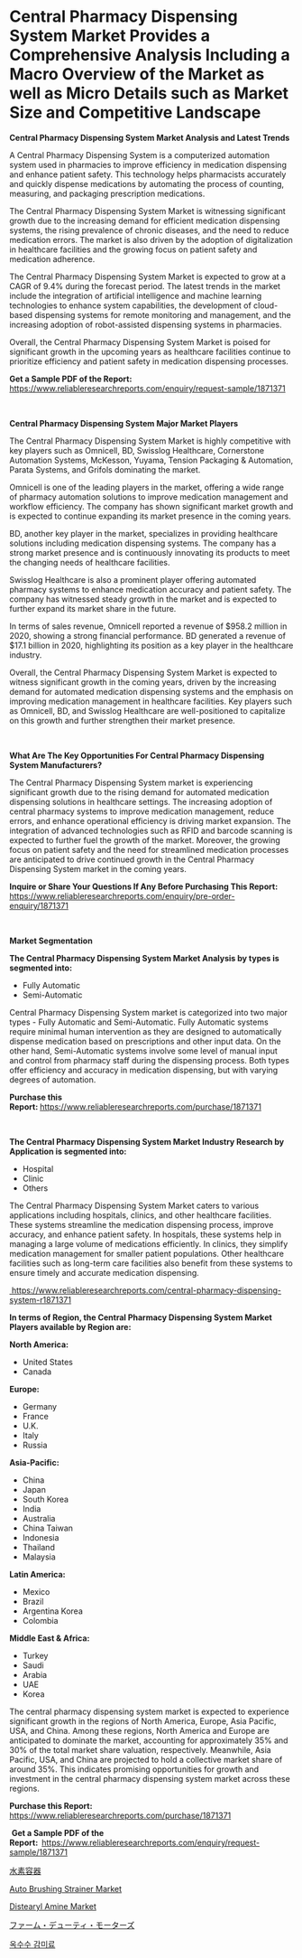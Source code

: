 <p><h1>Central Pharmacy Dispensing System Market Provides a Comprehensive Analysis Including a Macro Overview of the Market as well as Micro Details such as Market Size and Competitive Landscape</h1></p><p><strong>Central Pharmacy Dispensing System Market Analysis and Latest Trends</strong></p>
<p><p>A Central Pharmacy Dispensing System is a computerized automation system used in pharmacies to improve efficiency in medication dispensing and enhance patient safety. This technology helps pharmacists accurately and quickly dispense medications by automating the process of counting, measuring, and packaging prescription medications.</p><p>The Central Pharmacy Dispensing System Market is witnessing significant growth due to the increasing demand for efficient medication dispensing systems, the rising prevalence of chronic diseases, and the need to reduce medication errors. The market is also driven by the adoption of digitalization in healthcare facilities and the growing focus on patient safety and medication adherence.</p><p>The Central Pharmacy Dispensing System Market is expected to grow at a CAGR of 9.4% during the forecast period. The latest trends in the market include the integration of artificial intelligence and machine learning technologies to enhance system capabilities, the development of cloud-based dispensing systems for remote monitoring and management, and the increasing adoption of robot-assisted dispensing systems in pharmacies.</p><p>Overall, the Central Pharmacy Dispensing System Market is poised for significant growth in the upcoming years as healthcare facilities continue to prioritize efficiency and patient safety in medication dispensing processes.</p></p>
<p><strong>Get a Sample PDF of the Report:&nbsp;</strong> <a href="https://www.reliableresearchreports.com/enquiry/request-sample/1871371">https://www.reliableresearchreports.com/enquiry/request-sample/1871371</a></p>
<p>&nbsp;</p>
<p><strong>Central Pharmacy Dispensing System Major Market Players</strong></p>
<p><p>The Central Pharmacy Dispensing System Market is highly competitive with key players such as Omnicell, BD, Swisslog Healthcare, Cornerstone Automation Systems, McKesson, Yuyama, Tension Packaging & Automation, Parata Systems, and Grifols dominating the market. </p><p>Omnicell is one of the leading players in the market, offering a wide range of pharmacy automation solutions to improve medication management and workflow efficiency. The company has shown significant market growth and is expected to continue expanding its market presence in the coming years.</p><p>BD, another key player in the market, specializes in providing healthcare solutions including medication dispensing systems. The company has a strong market presence and is continuously innovating its products to meet the changing needs of healthcare facilities.</p><p>Swisslog Healthcare is also a prominent player offering automated pharmacy systems to enhance medication accuracy and patient safety. The company has witnessed steady growth in the market and is expected to further expand its market share in the future.</p><p>In terms of sales revenue, Omnicell reported a revenue of $958.2 million in 2020, showing a strong financial performance. BD generated a revenue of $17.1 billion in 2020, highlighting its position as a key player in the healthcare industry.</p><p>Overall, the Central Pharmacy Dispensing System Market is expected to witness significant growth in the coming years, driven by the increasing demand for automated medication dispensing systems and the emphasis on improving medication management in healthcare facilities. Key players such as Omnicell, BD, and Swisslog Healthcare are well-positioned to capitalize on this growth and further strengthen their market presence.</p></p>
<p>&nbsp;</p>
<p><strong>What Are The Key Opportunities For Central Pharmacy Dispensing System Manufacturers?</strong></p>
<p><p>The Central Pharmacy Dispensing System market is experiencing significant growth due to the rising demand for automated medication dispensing solutions in healthcare settings. The increasing adoption of central pharmacy systems to improve medication management, reduce errors, and enhance operational efficiency is driving market expansion. The integration of advanced technologies such as RFID and barcode scanning is expected to further fuel the growth of the market. Moreover, the growing focus on patient safety and the need for streamlined medication processes are anticipated to drive continued growth in the Central Pharmacy Dispensing System market in the coming years.</p></p>
<p><strong>Inquire or Share Your Questions If Any Before Purchasing This Report:</strong> <a href="https://www.reliableresearchreports.com/enquiry/pre-order-enquiry/1871371">https://www.reliableresearchreports.com/enquiry/pre-order-enquiry/1871371</a></p>
<p>&nbsp;</p>
<p><strong>Market Segmentation</strong></p>
<p><strong>The Central Pharmacy Dispensing System Market Analysis by types is segmented into:</strong></p>
<p><ul><li>Fully Automatic</li><li>Semi-Automatic</li></ul></p>
<p><p>Central Pharmacy Dispensing System market is categorized into two major types - Fully Automatic and Semi-Automatic. Fully Automatic systems require minimal human intervention as they are designed to automatically dispense medication based on prescriptions and other input data. On the other hand, Semi-Automatic systems involve some level of manual input and control from pharmacy staff during the dispensing process. Both types offer efficiency and accuracy in medication dispensing, but with varying degrees of automation.</p></p>
<p><strong>Purchase this Report:&nbsp;</strong><a href="https://www.reliableresearchreports.com/purchase/1871371">https://www.reliableresearchreports.com/purchase/1871371</a></p>
<p>&nbsp;</p>
<p><strong>The Central Pharmacy Dispensing System Market Industry Research by Application is segmented into:</strong></p>
<p><ul><li>Hospital</li><li>Clinic</li><li>Others</li></ul></p>
<p><p>The Central Pharmacy Dispensing System Market caters to various applications including hospitals, clinics, and other healthcare facilities. These systems streamline the medication dispensing process, improve accuracy, and enhance patient safety. In hospitals, these systems help in managing a large volume of medications efficiently. In clinics, they simplify medication management for smaller patient populations. Other healthcare facilities such as long-term care facilities also benefit from these systems to ensure timely and accurate medication dispensing.</p></p>
<p><a href="https://www.reliableresearchreports.com/central-pharmacy-dispensing-system-r1871371">&nbsp;https://www.reliableresearchreports.com/central-pharmacy-dispensing-system-r1871371</a></p>
<p><strong>In terms of Region, the Central Pharmacy Dispensing System Market Players available by Region are:</strong></p>
<p>
    <p> <strong> North America: </strong>
        <ul>
            <li>United States</li>
            <li>Canada</li>
        </ul>
        </p> 
    <p> <strong> Europe: </strong>
        <ul>
            <li>Germany</li>
            <li>France</li>
            <li>U.K.</li>
            <li>Italy</li>
            <li>Russia</li>
        </ul>
        </p> 
    <p> <strong> Asia-Pacific: </strong>
        <ul>
            <li>China</li>
            <li>Japan</li>
            <li>South Korea</li>
            <li>India</li>
            <li>Australia</li>
            <li>China Taiwan</li>
            <li>Indonesia</li>
            <li>Thailand</li>
            <li>Malaysia</li>
        </ul>
        </p> 
    <p> <strong> Latin America: </strong>
        <ul>
            <li>Mexico</li>
            <li>Brazil</li>
            <li>Argentina Korea</li>
            <li>Colombia</li>
        </ul>
        </p> 
    <p> <strong> Middle East & Africa: </strong>
        <ul>
            <li>Turkey</li>
            <li>Saudi</li>
            <li>Arabia</li>
            <li>UAE</li>
            <li>Korea</li>
        </ul>
    </p>
    </p>
<p><p>The central pharmacy dispensing system market is expected to experience significant growth in the regions of North America, Europe, Asia Pacific, USA, and China. Among these regions, North America and Europe are anticipated to dominate the market, accounting for approximately 35% and 30% of the total market share valuation, respectively. Meanwhile, Asia Pacific, USA, and China are projected to hold a collective market share of around 35%. This indicates promising opportunities for growth and investment in the central pharmacy dispensing system market across these regions.</p></p>
<p><strong>Purchase this Report: </strong><a href="https://www.reliableresearchreports.com/purchase/1871371">https://www.reliableresearchreports.com/purchase/1871371</a></p>
<p>&nbsp;<strong>Get a Sample PDF of the Report:&nbsp;&nbsp;</strong><a href="https://www.reliableresearchreports.com/enquiry/request-sample/1871371">https://www.reliableresearchreports.com/enquiry/request-sample/1871371</a></p>
<p><strong></strong></p>
<p><p><a href="https://github.com/RudySimonis2023/Market-Research-Report-List-1/blob/main/597846543563.md">水素容器</a></p><p><a href="https://github.com/dx0328/Market-Research-Report-List-2/blob/main/auto-brushing-strainer-market.md">Auto Brushing Strainer Market</a></p><p><a href="https://issuu.com/reportprime-2/docs/distearyl-amine-market-size-2030.pptx">Distearyl Amine Market</a></p><p><a href="https://github.com/mm14022023/Market-Research-Report-List-1/blob/main/830022543562.md">ファーム・デューティ・モーターズ</a></p><p><a href="https://github.com/fernandotryO5lson96765/Market-Research-Report-List-1/blob/main/208545440056.md">옥수수 감미료</a></p></p>